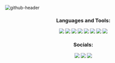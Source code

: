 ![github-header](https://user-images.githubusercontent.com/51212505/222900339-b79ee082-9789-4050-8965-101156c972e5.jpg)

<h3 align="center">Languages and Tools:</h3>

<div align="center">
  <a href="#"><img src="https://img.shields.io/badge/-Python-black?style=for-the-badge&logo=python&logoColor=white"></a>
  <a href="#"><img src="https://img.shields.io/badge/-HTML-black?style=for-the-badge&logo=html5&logoColor=white"></a>
  <a href="#"><img src="https://img.shields.io/badge/-CSS-black?style=for-the-badge&logo=css3&logoColor=white"></a>
  <a href="#"><img src="https://img.shields.io/badge/-SQL-black?style=for-the-badge&logo=sqlite&logoColor=white"></a>
  <a href="#"><img src="https://img.shields.io/badge/-Flask-black?style=for-the-badge&logo=flask&logoColor=white"></a>
  <a href="#"><img src="https://img.shields.io/badge/-Pytorch-black?style=for-the-badge&logo=pytorch&logoColor=white"></a>
  <a href="#"><img src="https://img.shields.io/badge/-Tensorflow-black?style=for-the-badge&logo=tensorflow&logoColor=white"></a>
  <a href="#"><img src="https://img.shields.io/badge/-Aiogram-black?style=for-the-badge&logo=telegram&logoColor=white"></a>
</div>

<h3 align="center">Socials:</h3>

<div align="center">
    <a href="https://t.me/paoloppv"><img src="https://img.shields.io/badge/-Telegram-black?style=for-the-badge&logo=telegram&logoColor=white"></a>
    <a href="https://instagram.com/paolo.ppv"><img src="https://img.shields.io/badge/-Instagram-black?style=for-the-badge&logo=instagram&logoColor=white"></a>
    <a href="https://vk.com/paoloppv"><img src="https://img.shields.io/badge/-VK-black?style=for-the-badge&logo=vk&logoColor=white"></a>
</div>
